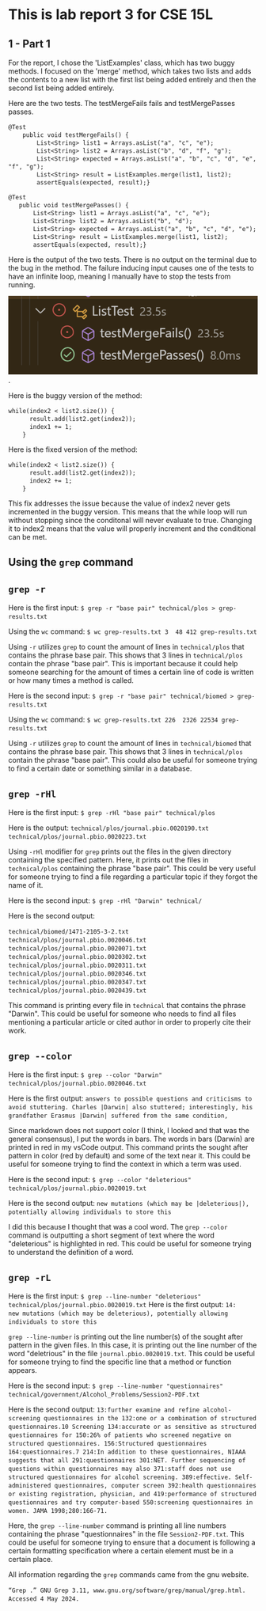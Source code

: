 # This is lab report 3 for CSE 15L

## 1 - Part 1
For the report, I chose the 'ListExamples' class, which has two buggy methods. I focused on the 'merge' method, which takes two lists and adds the contents to a 
new list with the first list being added entirely and then the second list being added entirely.

Here are the two tests. The testMergeFails fails and testMergePasses passes.
```
@Test
    public void testMergeFails() {
        List<String> list1 = Arrays.asList("a", "c", "e");
        List<String> list2 = Arrays.asList("b", "d", "f", "g");  
        List<String> expected = Arrays.asList("a", "b", "c", "d", "e", "f", "g");
        List<String> result = ListExamples.merge(list1, list2);
        assertEquals(expected, result);}
```
 ```
 @Test
    public void testMergePasses() {
        List<String> list1 = Arrays.asList("a", "c", "e");
        List<String> list2 = Arrays.asList("b", "d"); 
        List<String> expected = Arrays.asList("a", "b", "c", "d", "e");
        List<String> result = ListExamples.merge(list1, list2);
        assertEquals(expected, result);}
```
Here is the output of the two tests. There is no output on the terminal due to the bug in the method. The failure inducing input causes one of the tests to have an infinite loop, meaning I manually have to stop the tests from running.

![image](testResults.png).

Here is the buggy version of the method:
```
while(index2 < list2.size()) {
      result.add(list2.get(index2));
      index1 += 1;
    }
```

Here is the fixed version of the method:
```
while(index2 < list2.size()) {
      result.add(list2.get(index2));
      index2 += 1;
    }
```


This fix addresses the issue because the value of index2 never gets incremented in the buggy version. This means that the while loop will run without stopping since the conditonal will never evaluate to true. Changing it to index2 means that the value will properly increment and the conditional can be met.
    
## Using the `grep` command

## `grep -r`

Here is the first input:
`$ grep -r "base pair" technical/plos > grep-results.txt`

Using the `wc` command:
`$ wc grep-results.txt
  3  48 412 grep-results.txt`
  
Using `-r` utilizes `grep` to count the amount of lines in `technical/plos` that contains the phrase base pair. This shows that 3 lines in `technical/plos` contain the phrase "base pair". This is important because it could help someone searching for the amount of times a certain line of code is written or how many times a method is called.

Here is the second input:
`$ grep -r "base pair" technical/biomed > grep-results.txt`

Using the `wc` command:
`$ wc grep-results.txt
  226  2326 22534 grep-results.txt`

Using `-r` utilizes `grep` to count the amount of lines in `technical/biomed` that contains the phrase base pair. This shows that 3 lines in `technical/plos` contain the phrase "base pair". This could also be useful for someone trying to find a certain date or something similar in a database.

## `grep -rHl`

Here is the first input:
`$ grep -rHl "base pair" technical/plos`

Here is the output:
`technical/plos/journal.pbio.0020190.txt
technical/plos/journal.pbio.0020223.txt`

Using `-rHl` modifier for `grep` prints out the files in the given directory containing the specified pattern. Here, it prints out the files in `technical/plos` containing the phrase "base pair". This could be very useful for someone trying to find a file regarding a particular topic if they forgot the name of it.

Here is the second input: 
`$ grep -rHl "Darwin" technical/`

Here is the second output:

`technical/biomed/1471-2105-3-2.txt
technical/plos/journal.pbio.0020046.txt
technical/plos/journal.pbio.0020071.txt
technical/plos/journal.pbio.0020302.txt
technical/plos/journal.pbio.0020311.txt
technical/plos/journal.pbio.0020346.txt
technical/plos/journal.pbio.0020347.txt
technical/plos/journal.pbio.0020439.txt`

This command is printing every file in `technical` that contains the phrase "Darwin". This could be useful for someone who needs to find all files mentioning a particular article or cited author in order to properly cite their work.

## `grep --color`

Here is the first input:
`$ grep --color "Darwin" technical/plos/journal.pbio.0020046.txt`

Here is the first output:
`answers to possible questions and criticisms to avoid stuttering. Charles |Darwin| also
stuttered; interestingly, his grandfather Erasmus |Darwin| suffered from the same condition,`

Since markdown does not support color (I think, I looked and that was the general consensus), I put the words in bars. The words in bars (Darwin) are printed in red in my vsCode output. This command prints the sought after pattern in color (red by default) and some of the text near it. This could be useful for someone trying to find the context in which a term was used.

Here is the second input:
`$ grep --color "deleterious" technical/plos/journal.pbio.0020019.txt`

Here is the second output:
`new mutations (which may be |deleterious|), potentially allowing individuals to store this`

I did this because I thought that was a cool word. The `grep --color` command is outputting a short segment of text where the word "deleterious" is highlighted in red. This could be useful for someone trying to understand the definition of a word.

## `grep -rL`

Here is the first input:
`$ grep --line-number "deleterious" technical/plos/journal.pbio.0020019.txt`
Here is the first output:
`14:        new mutations (which may be deleterious), potentially allowing individuals to store this`

`grep --line-number` is printing out the line number(s) of the sought after pattern in the given files. In this case, it is printing out the line number of the word "deletrious" in the file `journal.pbio.0020019.txt`. This could be useful for someone trying to find the specific line that a method or function appears.

Here is the second input: 
`$ grep --line-number "questionnaires" technical/government/Alcohol_Problems/Session2-PDF.txt`

Here is the second output:
`13:further examine and refine alcohol-screening questionnaires in the
132:one or a combination of structured questionnaires.10 Screening
134:accurate or as sensitive as structured questionnaires for
150:26% of patients who screened negative on structured questionnaires.
156:Structured questionnaires
164:questionnaires.7
214:In addition to these questionnaires, NIAAA suggests that all
291:questionnaires
301:NET. Further sequencing of questions within questionnaires may also
371:staff does not use structured questionnaires for alcohol screening.
389:effective. Self-administered questionnaires, computer screen
392:health questionnaires or existing registration, physician, and
419:performance of structured questionnaires and try computer-based
550:screening questionnaires in women. JAMA 1998;280:166-71.`

Here, the `grep --line-number` command is printing all line numbers containing the phrase "questionnaires" in the file `Session2-PDF.txt`. This could be useful for someone trying to ensure that a document is following a certain formatting specification where a certain element must be in a certain place.

All information regarding the `grep` commands came from the gnu website.

`“Grep .” GNU Grep 3.11, www.gnu.org/software/grep/manual/grep.html. Accessed 4 May 2024. `
